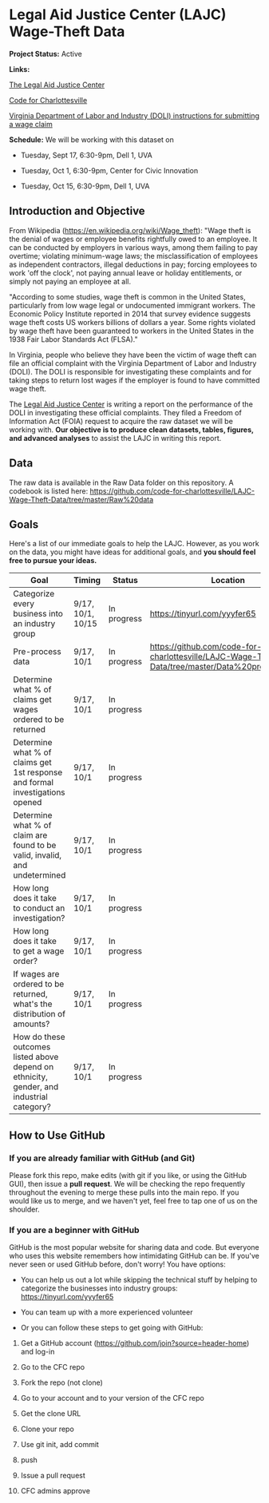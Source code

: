 # Legal Aid Justice Center (LAJC) Wage-Theft Data

**Project Status:** Active

**Links:**

[The Legal Aid Justice Center](justice4all.org)

[Code for Charlottesville](codeforcharlottesville.org)

[Virginia Department of Labor and Industry (DOLI) instructions for submitting a wage claim](https://www.doli.virginia.gov/labor-law/payment-of-wage-english/)

**Schedule:** We will be working with this dataset on

* Tuesday, Sept 17, 6:30-9pm, Dell 1, UVA

* Tuesday, Oct 1, 6:30-9pm, Center for Civic Innovation 

* Tuesday, Oct 15, 6:30-9pm, Dell 1, UVA

## Introduction and Objective
From Wikipedia (https://en.wikipedia.org/wiki/Wage_theft): "Wage theft is the denial of wages or employee benefits rightfully owed to an employee. It can be conducted by employers in various ways, among them failing to pay overtime; violating minimum-wage laws; the misclassification of employees as independent contractors, illegal deductions in pay; forcing employees to work 'off the clock', not paying annual leave or holiday entitlements, or simply not paying an employee at all.

"According to some studies, wage theft is common in the United States, particularly from low wage legal or undocumented immigrant workers. The Economic Policy Institute reported in 2014 that survey evidence suggests wage theft costs US workers billions of dollars a year. Some rights violated by wage theft have been guaranteed to workers in the United States in the 1938 Fair Labor Standards Act (FLSA)."

In Virginia, people who believe they have been the victim of wage theft can file an official complaint with the Virginia Department of Labor and Industry (DOLI). The DOLI is responsible for investigating these complaints and for taking steps to return lost wages if the employer is found to have committed wage theft.

The [Legal Aid Justice Center](justice4all.org) is writing a report on the performance of the DOLI in investigating these official complaints. They filed a Freedom of Information Act (FOIA) request to acquire the raw dataset we will be working with. **Our objective is to produce clean datasets, tables, figures, and advanced analyses** to assist the LAJC in writing this report.

## Data
The raw data is available in the Raw Data folder on this repository. A codebook is listed here: https://github.com/code-for-charlottesville/LAJC-Wage-Theft-Data/tree/master/Raw%20data

## Goals
Here's a list of our immediate goals to help the LAJC. However, as you work on the data, you might have ideas for additional goals, and **you should feel free to pursue your ideas.**

| Goal                                                                    | Timing                   | Status      | Location                     |
|-------------------------------------------------------------------------|--------------------------|-------------|------------------------------|
| Categorize every business into an industry group                        | 9/17, 10/1, 10/15        | In progress | https://tinyurl.com/yyyfer65 |
| Pre-process data                                                        | 9/17, 10/1               | In progress |   https://github.com/code-for-charlottesville/LAJC-Wage-Theft-Data/tree/master/Data%20preprocessing|                          
| Determine what % of claims get wages ordered to be returned  | 9/17, 10/1               | In progress            |                              
| Determine what % of claims get 1st response and formal investigations opened  | 9/17, 10/1               | In progress |                              
| Determine what % of claim are found to be valid, invalid, and undetermined | 9/17, 10/1               | In progress |
| How long does it take to conduct an investigation? | 9/17, 10/1               | In progress |
| How long does it take to get a wage order? | 9/17, 10/1               | In progress |
| If wages are ordered to be returned, what's the distribution of amounts? | 9/17, 10/1               | In progress |
| How do these outcomes listed above depend on ethnicity, gender, and industrial category?   | 9/17, 10/1               | In progress |                                


## How to Use GitHub
### If you are already familiar with GitHub (and Git)
Please fork this repo, make edits (with git if you like, or using the GitHub GUI), then issue a **pull request**. We will be checking the repo frequently throughout the evening to merge these pulls into the main repo. If you would like us to merge, and we haven't yet, feel free to tap one of us on the shoulder.

### If you are a beginner with GitHub
GitHub is the most popular website for sharing data and code. But everyone who uses this website remembers how intimidating GitHub can be. If you've never seen or used GitHub before, don't worry! You have options:

* You can help us out a lot while skipping the technical stuff by helping to categorize the businesses into industry groups: https://tinyurl.com/yyyfer65

* You can team up with a more experienced volunteer

* Or you can follow these steps to get going with GitHub:

1. Get a GitHub account (https://github.com/join?source=header-home) and log-in

2. Go to the CFC repo

3. Fork the repo (not clone)

4. Go to your account and to your version of the CFC repo

5. Get the clone URL

6. Clone your repo

7. Use git init, add commit

8. push

9. Issue a pull request

10. CFC admins approve
